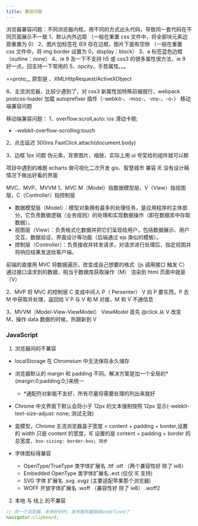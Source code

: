 ```yaml
---
title: 兼容问题
---
```


浏览器兼容问题：不同浏览器内核，用不同的方式出头代码，导致同一套代码在不同页面展示不一致
1、默认内外边距 （一般在重置 css 文件中，将全部块元素边距重置为 0）
2、图片加标签在 IE9 存在边框，图片下面有空隙 （一般在重置 css 文件中，将 img border 设置为 0，display：block）
3、a 标签蓝色边框 （outline：none）
4、ie 9 及一下不支持 h5 或 css3 的很多属性很方法，ie 9 好一点，回支持一下常用的
5、opcity，手势属性。。。

==proto__ 原型链 、XMLHttpRequest/ActiveXObject

6、主流浏览器，比较少遇到了，对 css3 新属性加特殊前缀就行，webpack postcss-loader 加载 autoprefixer 插件（-webkit-、-moz-、-ms-、-o-）
移动端兼容问题

移动端兼容问题：
1、overflow:scroll,auto: ios 滑动卡顿;

- -webkit-overflow-scrolling:touch

2、点击延迟 300ms
FastClick.attach(document.body)

3、边框 1px 问题
伪元素，背景图片、缩放，实际上用 ui 夸奖给的组件就可以额

项目中遇到的难题
echarts 做可视化二次开发
gis、智慧城市
兼容 IE
没有设计稿情况下做出好看的界面

MVC、MVP、MVVM
1、MVC
M（Model）指数据模型层，V（View）指视图层，C（Controller）指控制层

- 数据模型层（Model）：模型对象拥有最多的处理任务，是应用程序的主体部分，它负责数据逻辑（业务规则）的处理和实现数据操作（即在数据库中存取数据）。
- 视图层（View）：负责格式化数据并把它们呈现给用户，包括数据展示、用户交互、数据验证、界面设计等功能（后端通过 ejs 类似的模板）。
- 控制层（Controller）：负责接收并转发请求，对请求进行处理后，指定视图并将响应结果发送给客户端。

前端的直接用 MVC
将数据遍历，改变成自己想要的格式（js 调用接口 触发 C）
通过接口请求到的数据，相当于数据库获取操作（M）
渲染到 html 页面中就是（V）

2、MVP
将 MVC 的控制层 C 变成中间人 P（ Persenter）
V 向 P 要东西，P 去 M 中获取并处理，返回给 V
P 与 V 和 M 对接，M 和 V 不通信息

3、MVVM（Model-View-ViewModel）
ViewModel 首先 @click 从 V 改变 M，操作 data 数据的时候，热跟新到 V

### JavaScript

1. 浏览器间的不兼容

- localStorage 在 Chromeium 中无法保存永久储存
- 浏览器默认的 margin 和 padding 不同。解决方案是加一个全局的\*{margin:0;padding:0;}来统一
  - \*通配符对新能不友好，所有尽量将需要处理的列出来就好
- Chrome 中文界面下默认会将小于 12px 的文本强制按照 12px 显示(-webkit-text-size-adjust: none; 测试无效)
- 盒模型，Chrome 主流浏览器盒子宽度 = content + padding + border,设置的 width 只是 content 的宽度，IE 设置的是 content + padding + border 的总宽度，`box-sizing: border-box; 同步`

- 字体图标得兼容
  - OpenType/TrueType 类字体扩展名 .ttf .otf （两个兼容性好 除了 ie8）
  - Embedded OpenType 类字体扩展名 .eot (仅仅 IE 支持)
  - SVG 字体 扩展名 .svg .svgz (主要适配苹果那个浏览器)
  - WOFF 开放字体扩展名 .woff （兼容性好 除了 ie8） .woff2

2. 本地 与 线上 的不兼容

```javascript
// 同一个浏览器，本地好好的，发布服务器就成undefined了
navigator.clipboard;
```
